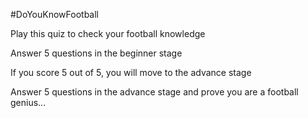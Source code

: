 #DoYouKnowFootball

Play this quiz to check your football knowledge

Answer 5 questions in the beginner stage 

If you score 5 out of 5, you will move to the advance stage

Answer 5 questions in the advance stage and prove you are a football genius...